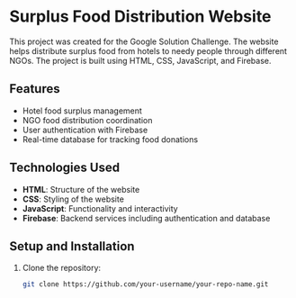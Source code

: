 # Surplus Food Distribution Website

This project was created for the Google Solution Challenge. The website helps distribute surplus food from hotels to needy people through different NGOs. The project is built using HTML, CSS, JavaScript, and Firebase.

## Features

- Hotel food surplus management
- NGO food distribution coordination
- User authentication with Firebase
- Real-time database for tracking food donations

## Technologies Used

- **HTML**: Structure of the website
- **CSS**: Styling of the website
- **JavaScript**: Functionality and interactivity
- **Firebase**: Backend services including authentication and database

## Setup and Installation

1. Clone the repository:
   ```sh
   git clone https://github.com/your-username/your-repo-name.git
